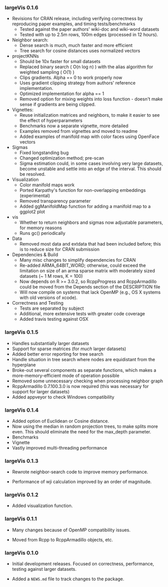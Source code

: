 ### largeVis 0.1.6

* Revisions for CRAN release, including verifying correctness by reproducing paper examples, and timing tests/benchmarks
  + Tested against the paper authors' wiki-doc and wiki-word datasets
  + Tested with up to 2.5m rows, 100m edges (processed in 12 hours). 
* Neighbor search:
  + Dense search is much, much faster and more efficient
  + Tree search for cosine distances uses normalized vectors
* projectKNNs 
  + Should be 10x faster for small datasets
  + Replaced binary search ( O(n log n) ) with the alias algorithm for weighted sampling ( O(1) )
  + Clips gradients.  Alpha == 0 to work properly now
  + Uses gradient clipping strategy from authors' reference implementation. 
  + Optimized implementation for alpha == 1
  + Removed option for mixing weights into loss function - doesn't make sense if gradients are being clipped. 
* Vignettes:
  + Reuse initialization matrices and neighbors, to make it easier to see the effect of hyperparameters
  + Benchmarks now a separate vignette, more detailed
  + Examples removed from vignettes and moved to readme
  + Added examples of manifold map with color faces using OpenFace vectors
* Sigmas
  + Fixed longstanding bug
  + Changed optimization method; pre-scan
  + Sigma estimation could, in some cases involving very large datasets, become unstable and settle into 
  an edge of the interval. This should be resolved.  
* Visualization
  + Color manifold maps work
  + Ported Karpathy's function for non-overlapping embeddings (experimental)
  + Removed transparency parameter
  + Added ggManifoldMap function for adding a manifold map to a ggplot2 plot
* vis
  + Whether to return neighbors and sigmas now adjustable parameters, for memory reasons
  + Runs gc() periodically
* Data
  + Removed most data and extdata that had been included before; this is to reduce size for CRAN submission
* Dependencies & Build
  + Many misc changes to simplify dependencies for CRAN
  + Re-added ARMA_64BIT_WORD; otherwise, could exceed the limitation on size of an arma sparse matrix with moderately sized datasets (~ 1 M rows, K = 100)
  + Now depends on R >= 3.0.2, so RcppProgress and RcppArmadillo could be moved from the Depends section of the DESCRIPTION file
  + Will now compile on systems that lack OpenMP (e.g., OS X systems with old versions of xcode). 
* Correctness and Testing
  + Tests are separated by subject
  + Additional, more extensive tests with greater code coverage
  + Added travis testing against OSX

### largeVis 0.1.5

* Handles substantially larger datasets
* Support for sparse matrices (for *much* larger datasets)
* Added better error reporting for tree search
* Handle situation in tree search where nodes are equidistant from the hyperplane
* Broke-out several components as separate functions, which makes a more-memory-efficient mode of operation possible
* Removed some unnecessary checking when processing neighbor graph
* RcppArmadillo 0.7.100.3.0 is now required (this was necessary for support for larger datasets)
* Added appveyor to check Windows compatibility

### largeVis 0.1.4

* Added option of Euclidean or Cosine distance. 
* Now using the median in random projection trees, to make splits more even. This should eliminate the need for the
max_depth parameter. 
* Benchmarks
* Vignette
* Vastly improved multi-threading performance

### largeVis 0.1.3

* Rewrote neighbor-search code to improve memory performance. 

* Performance of wji calculation improved by an order of magnitude.

### largeVis 0.1.2

* Added visualization function.

### largeVis 0.1.1

* Many changes because of OpenMP compatibility issues. 

* Moved from Rcpp to RcppArmadillo objects, etc. 

### largeVis 0.1.0

* Initial development releases.  Focused on correctness, performance, testing against larger datasets.

* Added a `NEWS.md` file to track changes to the package.
